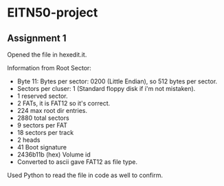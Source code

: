 # EITN50-project

## Assignment 1
Opened the file in hexedit.it. 

Information from Root Sector: 
- Byte 11: Bytes per sector: 0200 (Little Endian), so 512 bytes per sector. 
- Sectors per cluser: 1 (Standard floppy disk if i'm not mistaken).
- 1 reserved sector.
- 2 FATs, it is FAT12 so it's correct. 
- 224 max root dir entries. 
- 2880 total sectors
- 9 sectors per FAT
- 18 sectors per track
- 2 heads
- 41 Boot signature
- 2436b11b (hex) Volume id
- Converted to ascii gave FAT12 as file type. 

Used Python to read the file in code as well to confirm. 